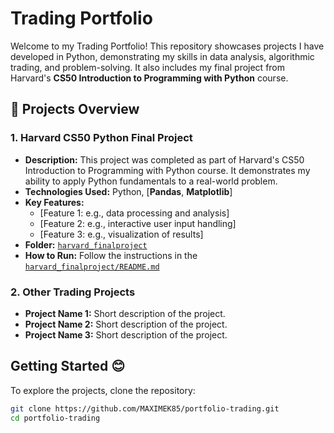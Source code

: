 # Trading Portfolio

Welcome to my Trading Portfolio! This repository showcases projects I have developed in Python, demonstrating my skills in data analysis, algorithmic trading, and problem-solving. It also includes my final project from Harvard's **CS50 Introduction to Programming with Python** course.

## 📂 Projects Overview

### 1. Harvard CS50 Python Final Project
- **Description:** This project was completed as part of Harvard's CS50 Introduction to Programming with Python course. It demonstrates my ability to apply Python fundamentals to a real-world problem.
- **Technologies Used:** Python, [**Pandas**, **Matplotlib**]
- **Key Features:** 
  - [Feature 1: e.g., data processing and analysis]
  - [Feature 2: e.g., interactive user input handling]
  - [Feature 3: e.g., visualization of results]
- **Folder:** [`harvard_finalproject`](./harvard_finalproject)
- **How to Run:** Follow the instructions in the [`harvard_finalproject/README.md`](./harvard_finalproject/README.md)

### 2. Other Trading Projects
- **Project Name 1:** Short description of the project.
- **Project Name 2:** Short description of the project.
- **Project Name 3:** Short description of the project.

##  Getting Started 😊

To explore the projects, clone the repository:

```bash
git clone https://github.com/MAXIMEK85/portfolio-trading.git
cd portfolio-trading
